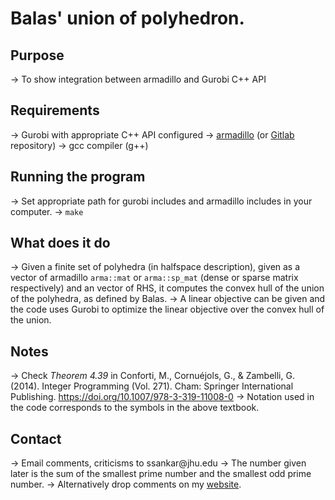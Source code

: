 # Balas' union of polyhedron.

## Purpose
-> To show integration between armadillo and Gurobi C++ API

## Requirements
-> Gurobi with appropriate C++ API configured
-> [armadillo](arma.sourceforge.net) (or [Gitlab](https://gitlab.com/conradsnicta/armadillo-code) repository)
-> gcc compiler (g++) 

## Running the program
-> Set appropriate path for gurobi includes and armadillo includes in your computer.
-> `make`

## What does it do
-> Given a finite set of polyhedra (in halfspace description), given as a vector of armadillo `arma::mat` or `arma::sp_mat` (dense or sparse matrix respectively) and an vector of RHS, it computes the convex hull of the union of the polyhedra, as defined by Balas.
-> A linear objective can be given and the code uses Gurobi to optimize the linear objective over the convex hull of the union.

## Notes
-> Check _Theorem 4.39_ in Conforti, M., Cornuéjols, G., & Zambelli, G. (2014). Integer Programming (Vol. 271). Cham: Springer International Publishing. https://doi.org/10.1007/978-3-319-11008-0
-> Notation used in the code corresponds to the symbols in the above textbook.

## Contact
-> Email comments, criticisms to ssankar<this number is given later>@jhu.edu
-> The number given later is the sum of the smallest prime number and the smallest odd prime number.
-> Alternatively drop comments on my [website](http://ssriram.weebly.com/).
